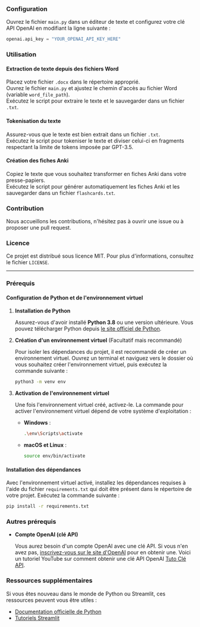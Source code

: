 ### Configuration

Ouvrez le fichier `main.py` dans un éditeur de texte et configurez votre clé API OpenAI en modifiant la ligne suivante :

```python
openai.api_key = "YOUR_OPENAI_API_KEY_HERE"
```

### Utilisation

#### Extraction de texte depuis des fichiers Word
Placez votre fichier `.docx` dans le répertoire approprié.  
Ouvrez le fichier `main.py` et ajustez le chemin d'accès au fichier Word (variable `word_file_path`).  
Exécutez le script pour extraire le texte et le sauvegarder dans un fichier `.txt`.

#### Tokenisation du texte
Assurez-vous que le texte est bien extrait dans un fichier `.txt`.  
Exécutez le script pour tokeniser le texte et diviser celui-ci en fragments respectant la limite de tokens imposée par GPT-3.5.

#### Création des fiches Anki
Copiez le texte que vous souhaitez transformer en fiches Anki dans votre presse-papiers.  
Exécutez le script pour générer automatiquement les fiches Anki et les sauvegarder dans un fichier `flashcards.txt`.

### Contribution
Nous accueillons les contributions, n'hésitez pas à ouvrir une issue ou à proposer une pull request.

### Licence
Ce projet est distribué sous licence MIT. Pour plus d'informations, consultez le fichier `LICENSE`.

---

### Prérequis

#### Configuration de Python et de l'environnement virtuel

1. **Installation de Python**
   
   Assurez-vous d'avoir installé **Python 3.8** ou une version ultérieure. Vous pouvez télécharger Python depuis [le site officiel de Python](https://www.python.org/).

2. **Création d'un environnement virtuel** (Facultatif mais recommandé)
   
   Pour isoler les dépendances du projet, il est recommandé de créer un environnement virtuel. Ouvrez un terminal et naviguez vers le dossier où vous souhaitez créer l'environnement virtuel, puis exécutez la commande suivante :

   ```bash
   python3 -m venv env
   ```

3. **Activation de l'environnement virtuel**
   
   Une fois l'environnement virtuel créé, activez-le. La commande pour activer l'environnement virtuel dépend de votre système d'exploitation :

   - **Windows** :
     
     ```bash
     .\env\Scripts\activate
     ```

   - **macOS et Linux** :

     ```bash
     source env/bin/activate
     ```

#### Installation des dépendances

Avec l'environnement virtuel activé, installez les dépendances requises à l'aide du fichier `requirements.txt` qui doit être présent dans le répertoire de votre projet. Exécutez la commande suivante :

```bash
pip install -r requirements.txt
```

### Autres prérequis

- **Compte OpenAI (clé API)**
   
   Vous aurez besoin d'un compte OpenAI avec une clé API. Si vous n'en avez pas, [inscrivez-vous sur le site d'OpenAI](https://platform.openai.com/docs/api-reference) pour en obtenir une.
   Voici un tutoriel YouTube sur comment obtenir une clé API OpenAI [Tuto Clé API](https://www.youtube.com/watch?v=EQQjdwdVQ-M).

### Ressources supplémentaires

Si vous êtes nouveau dans le monde de Python ou Streamlit, ces ressources peuvent vous être utiles :

- [Documentation officielle de Python](https://docs.python.org/3/)
- [Tutoriels Streamlit](https://docs.streamlit.io/0.88.0/library/get-started)
